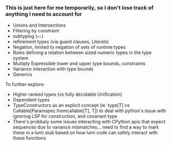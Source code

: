 ### This is just here for me temporarily, so I don't lose track of anything I need to account for


- Unions and Intersections
- Filtering by constraint
- subtyping (`<:`)
- refinement types (via guard clauses, Literals)
- Negation, limited to negation of sets of runtime types
- Rules defining a relation between sized numeric types in the type system
- Multiply Expressible lower and upper type bounds, constraints
- Variance interaction with type bounds
- Generics

To further explore:

- Higher ranked types (vs fully decidable Unification)
- Dependent types
- TypeConstructors as an explicit concept (ie. type[T] vs Callable[Paramspec.fromcallable[T], T])
  to deal with python's issue with ignoring LSP for construction, and covariant type
- There's probbaly some issues interacting with CPython apis that expect sequences due to variance mismatches...
  need to find a way to mark these in a lumi stub based on how lumi code can safely interact with these
  functions